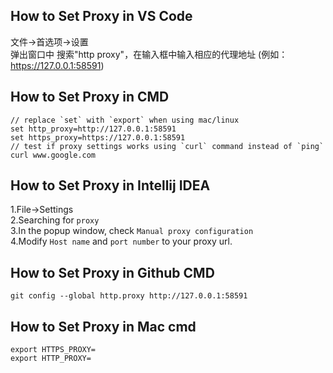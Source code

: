 ## How to Set Proxy in VS Code
文件->首选项->设置  
弹出窗口中 搜索"http proxy"，在输入框中输入相应的代理地址 (例如：https://127.0.0.1:58591)

## How to Set Proxy in CMD
```
// replace `set` with `export` when using mac/linux
set http_proxy=http://127.0.0.1:58591
set https_proxy=https://127.0.0.1:58591
// test if proxy settings works using `curl` command instead of `ping`
curl www.google.com
```

## How to Set Proxy in Intellij IDEA
1.File->Settings  
2.Searching for `proxy`  
3.In the popup window,  check `Manual proxy configuration`  
4.Modify `Host name` and `port number` to your proxy url.

## How to Set Proxy in Github CMD
```
git config --global http.proxy http://127.0.0.1:58591
```

## How to Set Proxy in Mac cmd
```
export HTTPS_PROXY=
export HTTP_PROXY=
```